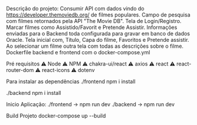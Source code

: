 Descrição do projeto:
Consumir API com dados vindo do https://developer.themoviedb.org/ de filmes populares.
Campo de pesquisa com filmes retornados pela API "The Movie DB".
Tela de Login/Registro.
Marcar filmes como Assistido/Favorit e Pretende Assistir.
Informações enviadas para o Backend toda configurada para gravar em banco de dados Oracle. 
Tela inicial com, Título, Capa do filme, Favoritos e Pretende assistir.
Ao selecionar um filme outra tela com todas as descrições sobre o filme. 
Dockerfile backend e frontend com o docker-compose.yml

Pré requisitos
⚠️ Node ⚠️ NPM ⚠️ chakra-ui/react ⚠️ axios ⚠️ react ⚠️ react-router-dom ⚠️ react-icons ⚠️ dotenv 

Para instalar as dependências 
./frontend 
npm i install 

./backend
npm i install

Inicio Aplicação:
./frontend -> npm run dev
./backend -> npm run dev

Build Projeto
docker-compose up --build

